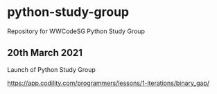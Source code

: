 # python-study-group

Repository for WWCodeSG Python Study Group

## 20th March 2021

Launch of Python Study Group

https://app.codility.com/programmers/lessons/1-iterations/binary_gap/
